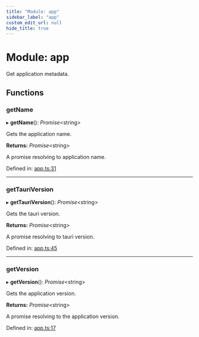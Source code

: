 ```yaml
---
title: "Module: app"
sidebar_label: "app"
custom_edit_url: null
hide_title: true
---
```


# Module: app

Get application metadata.

## Functions

### getName

▸ **getName**(): *Promise*<string\>

Gets the application name.

**Returns:** *Promise*<string\>

A promise resolving to application name.

Defined in: [app.ts:31](https://github.com/tauri-apps/tauri/blob/a68b4ee8/tooling/api/src/app.ts#L31)

___

### getTauriVersion

▸ **getTauriVersion**(): *Promise*<string\>

Gets the tauri version.

**Returns:** *Promise*<string\>

A promise resolving to tauri version.

Defined in: [app.ts:45](https://github.com/tauri-apps/tauri/blob/a68b4ee8/tooling/api/src/app.ts#L45)

___

### getVersion

▸ **getVersion**(): *Promise*<string\>

Gets the application version.

**Returns:** *Promise*<string\>

A promise resolving to the application version.

Defined in: [app.ts:17](https://github.com/tauri-apps/tauri/blob/a68b4ee8/tooling/api/src/app.ts#L17)
